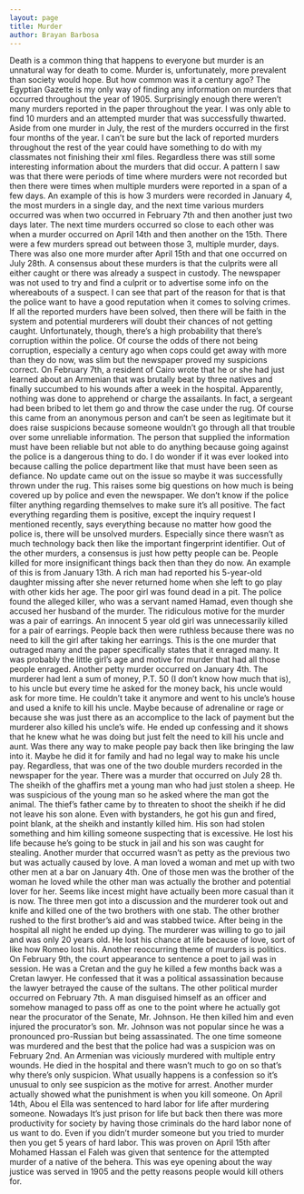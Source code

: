 ```yaml
---
layout: page
title: Murder
author: Brayan Barbosa
---
```


Death is a common thing that happens to everyone but murder is an unnatural way for death to come. Murder is, unfortunately, more prevalent than society would hope. But how common was it a century ago? The Egyptian Gazette is my only way of finding any information on murders that occurred throughout the year of 1905. Surprisingly enough there weren’t many murders reported in the paper throughout the year. I was only able to find 10 murders and an attempted murder that was successfully thwarted. Aside from one murder in July, the rest of the murders occurred in the first four months of the year. I can’t be sure but the lack of reported murders throughout the rest of the year could have something to do with my classmates not finishing their xml files. Regardless there was still some interesting information about the murders that did occur. A pattern I saw was that there were periods of time where murders were not recorded but then there were times when multiple murders were reported in a span of a few days. An example of this is how 3 murders were recorded in January 4, the most murders in a single day, and the next time various murders occurred was when two occurred in February 7th and then another just two days later. The next time murders occurred so close to each other was when a murder occurred on April 14th and then another on the 15th.  There were a few murders spread out between those 3, multiple murder, days. There was also one more murder after April 15th and that one occurred on July 28th. A consensus about these murders is that the culprits were all either caught or there was already a suspect in custody. The newspaper was not used to try and find a culprit or to advertise some info on the whereabouts of a suspect. I can see that part of the reason for that is that the police want to have a good reputation when it comes to solving crimes. If all the reported murders have been solved, then there will be faith in the system and potential murderers will doubt their chances of not getting caught. Unfortunately, though, there’s a high probability that there’s corruption within the police. Of course the odds of there not being corruption, especially a century ago when cops could get away with more than they do now, was slim but the newspaper proved my suspicions correct. On February 7th, a resident of Cairo wrote that he or she had just learned about an Armenian that was brutally beat by three natives and finally succumbed to his wounds after a week in the hospital. Apparently, nothing was done to apprehend or charge the assailants. In fact, a sergeant had been bribed to let them go and throw the case under the rug. Of course this came from an anonymous person and can’t be seen as legitimate but it does raise suspicions because someone wouldn’t go through all that trouble over some unreliable information. The person that supplied the information must have been reliable but not able to do anything because going against the police is a dangerous thing to do. I do wonder if it was ever looked into because calling the police department like that must have been seen as defiance. No update came out on the issue so maybe it was successfully thrown under the rug. This raises some big questions on how much is being covered up by police and even the newspaper. We don’t know if the police filter anything regarding themselves to make sure it’s all positive. The fact everything regarding them is positive, except the inquiry request I mentioned recently, says everything because no matter how good the police is, there will be unsolved murders. Especially since there wasn’t as much technology back then like the important fingerprint identifier. Out of the other murders, a consensus is just how petty people can be. People killed for more insignificant things back then than they do now. An example of this is from January 13th. A rich man had reported his 5-year-old daughter missing after she never returned home when she left to go play with other kids her age. The poor girl was found dead in a pit. The police found the alleged killer, who was a servant named Hamad, even though she accused her husband of the murder. The ridiculous motive for the murder was a pair of earrings. An innocent 5 year old girl was unnecessarily killed for a pair of earrings. People back then were ruthless because there was no need to kill the girl after taking her earrings. This is the one murder that outraged many and the paper specifically states that it enraged many. It was probably the little girl’s age and motive for murder that had all those people enraged. Another petty murder occurred on January 4th. The murderer had lent a sum of money, P.T. 50 (I don’t know how much that is), to his uncle but every time he asked for the money back, his uncle would ask for more time. He couldn’t take it anymore and went to his uncle’s house and used a knife to kill his uncle. Maybe because of adrenaline or rage or because she was just there as an accomplice to the lack of payment but the murderer also killed his uncle’s wife. He ended up confessing and it shows that he knew what he was doing but just felt the need to kill his uncle and aunt. Was there any way to make people pay back then like bringing the law into it. Maybe he did it for family and had no legal way to make his uncle pay. Regardless, that was one of the two double murders recorded in the newspaper for the year. There was a murder that occurred on July 28 th. The sheikh of the ghaffirs met a young man who had just stolen a sheep. He was suspicious of the young man so he asked where the man got the animal. The thief’s father came by to threaten to shoot the sheikh if he did not leave his son alone. Even with bystanders, he got his gun and fired, point blank, at the sheikh and instantly killed him. His son had stolen something and him killing someone suspecting that is excessive. He lost his life because he’s going to be stuck in jail and his son was caught for stealing.  Another murder that occurred wasn’t as petty as the previous two but was actually caused by love. A man loved a woman and met up with two other men at a bar on January 4th. One of those men was the brother of the woman he loved while the other man was actually the brother and potential lover for her. Seems like incest might have actually been more casual than it is now. The three men got into a discussion and the murderer took out and knife and killed one of the two brothers with one stab. The other brother rushed to the first brother’s aid and was stabbed twice. After being in the hospital all night he ended up dying. The murderer was willing to go to jail and was only 20 years old. He lost his chance at life because of love, sort of like how Romeo lost his. Another reoccurring theme of murders is politics. On February 9th, the court appearance to sentence a poet to jail was in session. He was a Cretan and the guy he killed a few months back was a Cretan lawyer. He confessed that it was a political assassination because the lawyer betrayed the cause of the sultans. The other political murder occurred on February 7th. A man disguised himself as an officer and somehow managed to pass off as one to the point where he actually got near the procurator of the Senate, Mr. Johnson. He then killed him and even injured the procurator’s son. Mr. Johnson was not popular since he was a pronounced pro-Russian but being assassinated. The one time someone was murdered and the best that the police had was a suspicion was on February 2nd. An Armenian was viciously murdered with multiple entry wounds. He died in the hospital and there wasn’t much to go on so that’s why there’s only suspicion. What usually happens is a confession so it’s unusual to only see suspicion as the motive for arrest. Another murder actually showed what the punishment is when you kill someone. On April 14th, Abou el Ella was sentenced to hard labor for life after murdering someone. Nowadays It’s just prison for life but back then there was more productivity for society by having those criminals do the hard labor none of us want to do. Even if you didn’t murder someone but you tried to murder then you get 5 years of hard labor. This was proven on April 15th after Mohamed Hassan el Faleh was given that sentence for the attempted murder of a native of the behera. This was eye opening about the way justice was served in 1905 and the petty reasons people would kill others for.
